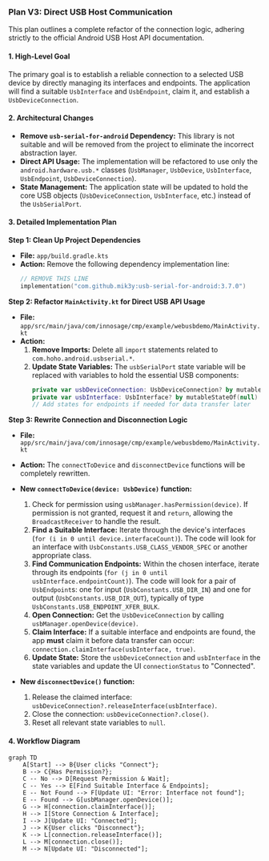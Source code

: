 ### **Plan V3: Direct USB Host Communication**

This plan outlines a complete refactor of the connection logic, adhering strictly to the official Android USB Host API documentation.

#### **1. High-Level Goal**

The primary goal is to establish a reliable connection to a selected USB device by directly managing its interfaces and endpoints. The application will find a suitable `UsbInterface` and `UsbEndpoint`, claim it, and establish a `UsbDeviceConnection`.

#### **2. Architectural Changes**

*   **Remove `usb-serial-for-android` Dependency:** This library is not suitable and will be removed from the project to eliminate the incorrect abstraction layer.
*   **Direct API Usage:** The implementation will be refactored to use only the `android.hardware.usb.*` classes (`UsbManager`, `UsbDevice`, `UsbInterface`, `UsbEndpoint`, `UsbDeviceConnection`).
*   **State Management:** The application state will be updated to hold the core USB objects (`UsbDeviceConnection`, `UsbInterface`, etc.) instead of the `UsbSerialPort`.

#### **3. Detailed Implementation Plan**

**Step 1: Clean Up Project Dependencies**

*   **File:** `app/build.gradle.kts`
*   **Action:** Remove the following dependency implementation line:
    ```kotlin
    // REMOVE THIS LINE
    implementation("com.github.mik3y:usb-serial-for-android:3.7.0")
    ```

**Step 2: Refactor `MainActivity.kt` for Direct USB API Usage**

*   **File:** `app/src/main/java/com/innosage/cmp/example/webusbdemo/MainActivity.kt`
*   **Action:**
    1.  **Remove Imports:** Delete all `import` statements related to `com.hoho.android.usbserial.*`.
    2.  **Update State Variables:** The `usbSerialPort` state variable will be replaced with variables to hold the essential USB components:
        ```kotlin
        private var usbDeviceConnection: UsbDeviceConnection? by mutableStateOf(null)
        private var usbInterface: UsbInterface? by mutableStateOf(null)
        // Add states for endpoints if needed for data transfer later
        ```

**Step 3: Rewrite Connection and Disconnection Logic**

*   **File:** `app/src/main/java/com/innosage/cmp/example/webusbdemo/MainActivity.kt`
*   **Action:** The `connectToDevice` and `disconnectDevice` functions will be completely rewritten.

*   **New `connectToDevice(device: UsbDevice)` function:**
    1.  Check for permission using `usbManager.hasPermission(device)`. If permission is not granted, request it and `return`, allowing the `BroadcastReceiver` to handle the result.
    2.  **Find a Suitable Interface:** Iterate through the device's interfaces (`for (i in 0 until device.interfaceCount)`). The code will look for an interface with `UsbConstants.USB_CLASS_VENDOR_SPEC` or another appropriate class.
    3.  **Find Communication Endpoints:** Within the chosen interface, iterate through its endpoints (`for (j in 0 until usbInterface.endpointCount)`). The code will look for a pair of `UsbEndpoint`s: one for input (`UsbConstants.USB_DIR_IN`) and one for output (`UsbConstants.USB_DIR_OUT`), typically of type `UsbConstants.USB_ENDPOINT_XFER_BULK`.
    4.  **Open Connection:** Get the `UsbDeviceConnection` by calling `usbManager.openDevice(device)`.
    5.  **Claim Interface:** If a suitable interface and endpoints are found, the app **must** claim it before data transfer can occur: `connection.claimInterface(usbInterface, true)`.
    6.  **Update State:** Store the `usbDeviceConnection` and `usbInterface` in the state variables and update the UI `connectionStatus` to "Connected".

*   **New `disconnectDevice()` function:**
    1.  Release the claimed interface: `usbDeviceConnection?.releaseInterface(usbInterface)`.
    2.  Close the connection: `usbDeviceConnection?.close()`.
    3.  Reset all relevant state variables to `null`.

#### **4. Workflow Diagram**

```mermaid
graph TD
    A[Start] --> B{User clicks "Connect"};
    B --> C{Has Permission?};
    C -- No --> D[Request Permission & Wait];
    C -- Yes --> E[Find Suitable Interface & Endpoints];
    E -- Not Found --> F[Update UI: "Error: Interface not found"];
    E -- Found --> G[usbManager.openDevice()];
    G --> H[connection.claimInterface()];
    H --> I[Store Connection & Interface];
    I --> J[Update UI: "Connected"];
    J --> K{User clicks "Disconnect"};
    K --> L[connection.releaseInterface()];
    L --> M[connection.close()];
    M --> N[Update UI: "Disconnected"];